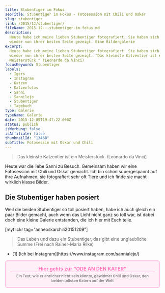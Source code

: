 ```yaml
---
title: Stubentiger im Fokus
seoTitle: Stubentiger im Fokus - Fotosession mit Chili und Oskar
slug: stubentiger
link: /2015/12/stubentiger/
fileName: 2015-12---stubentiger-im-fokus.md
description:
  Heute habe ich meine lieben Stubentiger fotografiert. Sie haben sich mal
  wieder von ihrer besten Seite gezeigt. Eine Bildergalerie
excerpt:
  Heute habe ich meine lieben Stubentiger fotografiert. Sie haben sich mal
  wieder von ihrer besten Seite gezeigt. "Das kleinste Katzentier ist ein
  Meisterstück." (Leonardo da Vinci)
focusKeyword: Stubentiger
labels:
  - Igers
  - Instagram
  - Katzen
  - Katzenfotos
  - Sanni
  - Sannilejo
  - Stubentiger
  - Tagebuch
type: Galerie
typeName: Galerie
date: 2015-12-09T19:47:22.000Z
status: publish
isWerbung: false
isAffiliate: false
thumbnailId: "13468"
subTitle: Fotosessin mit Oskar und Chili
---
```


<blockquote>Das kleinste Katzentier ist ein Meisterstück.
(Leonardo da Vinci)</blockquote>

Heute war die liebe Sanni [](#1) zu Besuch. Gemeinsam haben wir eine Fotosession
mit Chili und Oskar gemacht. Ich bin schon supergespannt auf ihre Aufnahmen, sie
fotografiert sehr oft Tiere und ich finde sie macht wirklich klasse Bilder.

## Die Stubentiger haben posiert

Weil die beiden Stubentiger so toll posiert haben, habe ich [](#2) auch gleich
ein paar Bilder gemacht, auch wenn das Licht nicht ganz so toll war, ist dabei
doch eine kleine Galerie entstanden, die ich hier mit Euch teile.

[myflickr tag="anneoskarchili20151209"]

<blockquote>Das Leben und dazu ein Stubentiger, das gibt eine unglaubliche Summe
(Frei nach Rainer-Maria Rilke)</blockquote><ul><li id="1">[1]  [Ich bei Instagram](https://www.instagram.com/sannialejo/) </li></ul><a style="text-align: center; display: block; border: 1px solid #f7b; background: #fff0f8; border-radius: 7px; padding: 15px; text-decoration: none;" href="/2012/08/ode-an-den-kater/" target="_blank" rel="noopener"><span style="border-bottom: 1px solid #f7b; display: block; color: #f7b; font-weight: bold; font-size: 16px; margin-bottom: 5px;">Hier gehts zur "ODE AN DEN KATER"
</span><span style="color: #888; display: block; font-size: 12px; font-weight: bold;">Ein Text, wie er ehrlicher nicht sein könnte, gewidmet Chili und Oskar, den beiden tollsten Katern auf der Welt
</span></a>
